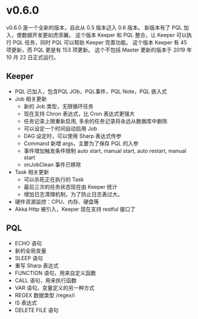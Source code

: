 # v0.6.0

v0.6.0 是一个全新的版本，自此从 0.5 版本迈入 0.6 版本。
新版本有了 PQL 加入，使数据开发更如虎添翼。
这个版本 Keeper 和 PQL 整合，让 Keeper 可以执行 PQL 任务，同时 PQL 可以帮助 Keeper 完善功能。
这个版本 Keeper 有 45 项更新，而 PQL 更是有 153 项更新。
这个不包括 Master 更新的版本于 2019 年 10 月 22 日正式运行。

## Keeper

* PQL 已加入，包含PQL JOb，PQL事件，PQL Note，PQL 嵌入式
* Job 相关更新
    + 新的 Job 类型，无限循环任务
    + 现在支持 Chron 表达式，比 Cron 表达式更强大
    + 任务记录上限重新启用, 多余的任务记录将永远从数据库中删除
    + 可以设定一个时间自动启用 Job
    + DAG 设定时，可以使用 Sharp 表达式传参
    + Command 新增 args，主要为了保存 PQL 的入参
    + 事件增加触发条件限制 auto start, manual start, auto restart, manual start
    + onJobClean 事件已移除
* Task 相关更新
    + 可以杀死正在执行的 Task
    + 最后三次的任务状态现在由 Keeper 统计
    + 增加日志清理机制，为了防止日志表过大。
* 硬件资源监控：CPU、内存、硬盘等
* Akka Http 被引入，Keeper 现在支持 restful 接口了
    
## PQL

* ECHO 语句
* 新的全局变量
* SLEEP 语句
* 重写 Sharp 表达式
* FUNCTION 语句，用来自定义函数
* CALL 语句，用来执行函数
* VAR 语句，变量定义的另一种方式
* REGEX 数据类型 /regex/i
* IS 表达式
* DELETE FILE 语句